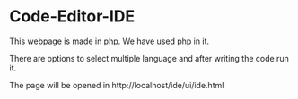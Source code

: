 # Code-Editor-IDE

This webpage is made in php. We have used php in it.

There are options to select multiple language and after writing the code run it.

The page will be opened in http://localhost/ide/ui/ide.html
